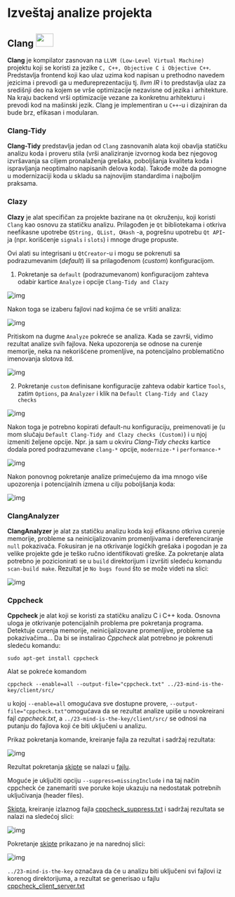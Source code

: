 # Izveštaj analize projekta

## Clang <img src="https://llvm.org/img/LLVMWyvernSmall.png" width="40" height="30">
**Clang** je kompilator zasnovan na `LLVM (Low-Level Virtual Machine)` projektu koji se koristi za jezike `C, C++, Objective C i Objective C++`.
Predstavlja frontend koji kao ulaz uzima kod napisan u prethodno navedem jezicima i prevodi ga u međureprezentaciju tj. *llvm IR* i to predstavlja ulaz za središnji deo na kojem se vrše optimizacije nezavisne od jezika i arhitekture. Na kraju backend vrši optimizacije vezane za konkretnu arhitekturu i prevodi kod na mašinski jezik. Clang je implementiran u `C++`-u i dizajniran da bude brz, efikasan i modularan.

### Clang-Tidy
**Clang-Tidy** predstavlja jedan od `Clang` zasnovanih alata koji obavlja statičku analizu koda i proveru stila (vrši analiziranje izvornog koda bez njegovog izvršavanja sa ciljem pronalaženja grešaka, poboljšanja kvaliteta koda i ispravljanja neoptimalno napisanih delova koda). Takođe može da pomogne u modernizaciji koda u skladu sa najnovijim standardima i najboljim praksama.

### Clazy
**Clazy** je alat specifičan za projekte bazirane na `Qt` okruženju, koji koristi `Clang` kao osnovu za statičku analizu. Prilagođen je `Qt` bibliotekama i otkriva neefikasne upotrebe `QString, QList, QHash` -a, pogrešnu upotrebu `Qt API`-ja (npr. korišćenje `signals` i `slots`) i mnoge druge propuste.

Ovi alati su integrisani u `QtCreator`-u i mogu se pokrenuti sa podrazumevanim (*default*) ili sa prilagođenom (*custom*) konfiguracijom.
1) Pokretanje sa `default` (podrazumevanom) konfiguracijom zahteva odabir kartice `Analyze` i opcije `Clang-Tidy and Clazy`
   
![img](clang/clang-tidy_clazy/ClangTidyAndClazy1.png)

Nakon toga se izaberu fajlovi nad kojima će se vršiti analiza:

![img](clang/clang-tidy_clazy/ClangTidyAndClazy2.png)

Pritiskom na dugme `Analyze` pokreće se analiza. Kada se završi, vidimo rezultat analize svih fajlova. Neka upozorenja se odnose na curenje memorije, neka na nekorišćene promenljive, na potencijalno problematično imenovanja slotova itd.

![img](clang/clang-tidy_clazy/ClangTidyAndClazy3.png)

2) Pokretanje `custom` definisane konfiguracije zahteva odabir kartice `Tools`, zatim `Options`, pa `Analyzer` i klik na `Default Clang-Tidy and Clazy checks`

![img](clang/clang-tidy_clazy/ClangTidyAndClazy4.png)

Nakon toga je potrebno kopirati default-nu konfiguraciju, preimenovati je (u mom slučaju `Default Clang-Tidy and Clazy checks (Custom)`) i u njoj izmeniti željene opcije. Npr. ja sam u okviru *Clang-Tidy checks* kartice dodala pored podrazumevane `clang-*` opcije, `modernize-*` i `performance-*`

![img](clang/clang-tidy_clazy/ClangTidyAndClazy5.png)

Nakon ponovnog pokretanje analize primećujemo da ima mnogo više upozorenja i potencijalnih izmena u cilju poboljšanja koda:

![img](clang/clang-tidy_clazy/ClangTidyAndClazy6.png)

### ClangAnalyzer
**ClangAnalyzer** je alat za statičku analizu koda koji efikasno otkriva curenje memorije, probleme sa neinicijalizovanim promenljivama i dereferenciranje `null` pokazivača.
Fokusiran je na otkrivanje logičkih grešaka i pogodan je za velike projekte gde je teško ručno identifikovati greške.
Za pokretanje alata potrebno je pozicionirati se u `build` direktorijum i izvršiti sledeću komandu `scan-build make`.
Rezultat je `No bugs found` što se može videti na slici:

![img](clang/clang-analyzer/ClangAnalyzer.png)

### Cppcheck
**Cppcheck** je alat koji se koristi za statičku analizu C i C++ koda. Osnovna uloga je otkrivanje potencijalnih problema pre pokretanja programa. Detektuje curenja memorije, neinicijalizovane promenljive, probleme sa pokazivačima...
Da bi se instalirao *Cppcheck* alat potrebno je pokrenuti sledeću komandu:
```
sudo apt-get install cppcheck
```

Alat se pokreće komandom 
```
cppcheck --enable=all --output-file="cppcheck.txt" ../23-mind-is-the-key/client/src/
```
u kojoj `--enable=all` omogućava sve dostupne provere, `--output-file="cppcheck.txt"`omogućava da se rezultat analize upiše u novokreirani fajl *cppcheck.txt*, a `../23-mind-is-the-key/client/src/` se odnosi na putanju do fajlova koji će biti uključeni u analizu.

Prikaz pokretanja komande, kreiranje fajla za rezultat i sadržaj rezultata:

![img](cppcheck/Cppcheck1.png)

Rezultat pokretanja [skipte](cppcheck/cppcheck.sh) se nalazi u [fajlu](cppcheck/cppcheck.txt).

Moguće je uključiti opciju `--suppress=missingInclude` i na taj način cppcheck će zanemariti sve poruke koje ukazuju na nedostatak potrebnih uključivanja (header files).

[Skipta](cppcheck/cppcheck_suppress.sh), kreiranje izlaznog fajla [cppcheck_suppress.txt](cppcheck/cppcheck_suppress.txt) i sadržaj rezultata se nalazi na sledećoj slici:

![img](cppcheck/Cppcheck2.png)

Pokretanje [skipte](cppcheck/cppcheck_client_server.sh) prikazano je na narednoj slici:

![img](cppcheck/Cppcheck3.png)

`../23-mind-is-the-key` označava da će u analizu biti uključeni svi fajlovi iz korenog direktorijuma, a rezultat se generisao u fajlu [cppcheck_client_server.txt](cppcheck/cppcheck_client_server.txt)


